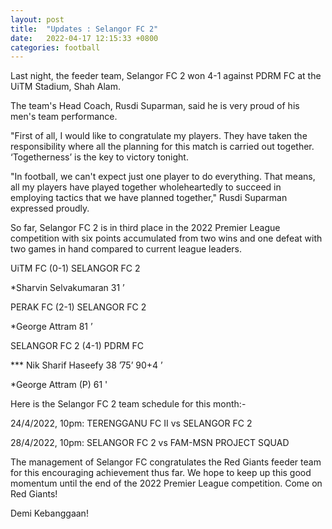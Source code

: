 ```yaml
---
layout: post
title:  "Updates : Selangor FC 2"
date:   2022-04-17 12:15:33 +0800
categories: football
---
```

Last night, the feeder team, Selangor FC 2 won 4-1 against PDRM FC at the UiTM Stadium, Shah Alam.

The team's Head Coach, Rusdi Suparman, said he is very proud of his men's team performance.

"First of all, I would like to congratulate my players. They have taken the responsibility where all the planning for this match is carried out together. ‘Togetherness’ is the key to victory tonight.

"In football, we can't expect just one player to do everything. That means, all my players have played together wholeheartedly to succeed in employing tactics that we have planned together," Rusdi Suparman expressed proudly.

So far, Selangor FC 2 is in third place in the 2022 Premier League competition with six points accumulated from two wins and one defeat with two games in hand compared to current league leaders.

UiTM FC (0-1) SELANGOR FC 2

*Sharvin Selvakumaran 31 ’

PERAK FC (2-1) SELANGOR FC 2

*George Attram 81 ’

SELANGOR FC 2 (4-1) PDRM FC

*** Nik Sharif Haseefy 38 ’75’ 90+4 ’

*George Attram (P) 61 '

Here is the Selangor FC 2 team schedule for this month:-

24/4/2022, 10pm: TERENGGANU FC II vs SELANGOR FC 2

28/4/2022, 10pm: SELANGOR FC 2 vs FAM-MSN PROJECT SQUAD


The management of Selangor FC congratulates the Red Giants feeder team for this encouraging achievement thus far. We hope to keep up this good momentum until the end of the 2022 Premier League competition. Come on Red Giants!


Demi Kebanggaan!